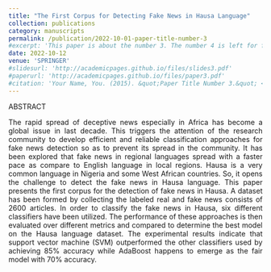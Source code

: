 ```yaml
---
title: "The First Corpus for Detecting Fake News in Hausa Language"
collection: publications
category: manuscripts
permalink: /publication/2022-10-01-paper-title-number-3
#excerpt: 'This paper is about the number 3. The number 4 is left for future work.'
date: 2022-10-12
venue: 'SPRINGER'
#slidesurl: 'http://academicpages.github.io/files/slides3.pdf'
#paperurl: 'http://academicpages.github.io/files/paper3.pdf'
#citation: 'Your Name, You. (2015). &quot;Paper Title Number 3.&quot; <i>Journal 1</i>. 1(3).'
---
```


ABSTRACT
<p style="text-align: justify;"> 
The rapid spread of deceptive news especially in Africa has become a
global issue in last decade. This triggers the attention of the research community
to develop efficient and reliable classification approaches for fake news detection
so as to prevent its spread in the community. It has been explored that fake news
in regional languages spread with a faster pace as compare to English language in
local regions. Hausa is a very common language in Nigeria and some West African
countries. So, it opens the challenge to detect the fake news in Hausa language.
This paper presents the first corpus for the detection of fake news in Hausa. A
dataset has been formed by collecting the labeled real and fake news consists of
2600 articles. In order to classify the fake news in Hausa, six different classifiers have
been utilized. The performance of these approaches is then evaluated over different
metrics and compared to determine the best model on the Hausa language dataset.
The experimental results indicate that support vector machine (SVM) outperformed
the other classifiers used by achieving 85% accuracy while AdaBoost happens to
emerge as the fair model with 70% accuracy.
</p>